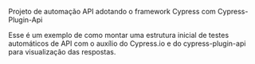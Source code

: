 Projeto de automação API adotando o framework Cypress com Cypress-Plugin-Api


Esse é um exemplo de como montar uma estrutura inicial de testes automáticos de API com o auxílio do Cypress.io e do cypress-plugin-api para visualização das respostas.




